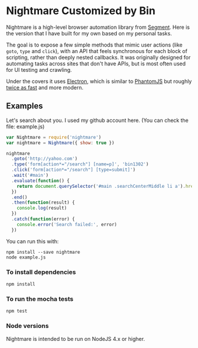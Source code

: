 # Nightmare Customized by Bin

Nightmare is a high-level browser automation library from [Segment](https://segment.com).
Here is the version that I have built for my own based on my personal tasks.

The goal is to expose a few simple methods that mimic user actions (like `goto`, `type` and `click`), with an API that feels synchronous for each block of scripting, rather than deeply nested callbacks. It was originally designed for automating tasks across sites that don't have APIs, but is most often used for UI testing and crawling.

Under the covers it uses [Electron](http://electron.atom.io/), which is similar to [PhantomJS](http://phantomjs.org/) but roughly [twice as fast](https://github.com/segmentio/nightmare/issues/484#issuecomment-184519591) and more modern.

## Examples

Let's search about you.
I used my github account here. (You can check the file: example.js)

```js
var Nightmare = require('nightmare')
var nightmare = Nightmare({ show: true })

nightmare
  .goto('http://yahoo.com')
  .type('form[action*="/search"] [name=p]', 'bin1302')
  .click('form[action*="/search"] [type=submit]')
  .wait('#main')
  .evaluate(function() {
    return document.querySelector('#main .searchCenterMiddle li a').href
  })
  .end()
  .then(function(result) {
    console.log(result)
  })
  .catch(function(error) {
    console.error('Search failed:', error)
  })

```

You can run this with:

```shell
npm install --save nightmare
node example.js
```

### To install dependencies

```
npm install
```

### To run the mocha tests

```
npm test
```

### Node versions

Nightmare is intended to be run on NodeJS 4.x or higher.
